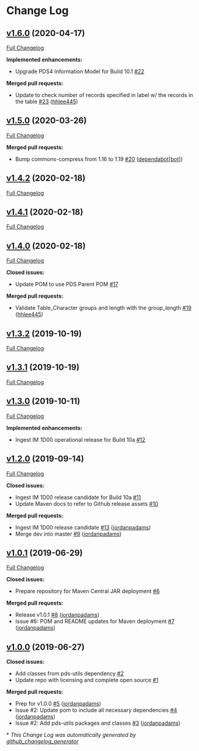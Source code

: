 # Change Log

## [v1.6.0](https://github.com/NASA-PDS/pds4-jparser/tree/v1.6.0) (2020-04-17)
[Full Changelog](https://github.com/NASA-PDS/pds4-jparser/compare/v1.5.0...v1.6.0)

**Implemented enhancements:**

- Upgrade PDS4 Information Model for Build 10.1 [\#22](https://github.com/NASA-PDS/pds4-jparser/issues/22)

**Merged pull requests:**

- Update to check number of records specified in label w/ the records in the table [\#23](https://github.com/NASA-PDS/pds4-jparser/pull/23) ([hhlee445](https://github.com/hhlee445))

## [v1.5.0](https://github.com/NASA-PDS/pds4-jparser/tree/v1.5.0) (2020-03-26)
[Full Changelog](https://github.com/NASA-PDS/pds4-jparser/compare/v1.4.2...v1.5.0)

**Merged pull requests:**

- Bump commons-compress from 1.16 to 1.19 [\#20](https://github.com/NASA-PDS/pds4-jparser/pull/20) ([dependabot[bot]](https://github.com/apps/dependabot))

## [v1.4.2](https://github.com/NASA-PDS/pds4-jparser/tree/v1.4.2) (2020-02-18)
[Full Changelog](https://github.com/NASA-PDS/pds4-jparser/compare/v1.4.1...v1.4.2)

## [v1.4.1](https://github.com/NASA-PDS/pds4-jparser/tree/v1.4.1) (2020-02-18)
[Full Changelog](https://github.com/NASA-PDS/pds4-jparser/compare/v1.4.0...v1.4.1)

## [v1.4.0](https://github.com/NASA-PDS/pds4-jparser/tree/v1.4.0) (2020-02-18)
[Full Changelog](https://github.com/NASA-PDS/pds4-jparser/compare/v1.3.2...v1.4.0)

**Closed issues:**

- Update POM to use PDS Parent POM [\#17](https://github.com/NASA-PDS/pds4-jparser/issues/17)

**Merged pull requests:**

- Validate Table\_Character groups and length with the group\_length [\#19](https://github.com/NASA-PDS/pds4-jparser/pull/19) ([hhlee445](https://github.com/hhlee445))

## [v1.3.2](https://github.com/NASA-PDS/pds4-jparser/tree/v1.3.2) (2019-10-19)
[Full Changelog](https://github.com/NASA-PDS/pds4-jparser/compare/v1.3.1...v1.3.2)

## [v1.3.1](https://github.com/NASA-PDS/pds4-jparser/tree/v1.3.1) (2019-10-19)
[Full Changelog](https://github.com/NASA-PDS/pds4-jparser/compare/v1.3.0...v1.3.1)

## [v1.3.0](https://github.com/NASA-PDS/pds4-jparser/tree/v1.3.0) (2019-10-11)
[Full Changelog](https://github.com/NASA-PDS/pds4-jparser/compare/v1.2.0...v1.3.0)

**Implemented enhancements:**

- Ingest IM 1D00 operational release for Build 10a [\#12](https://github.com/NASA-PDS/pds4-jparser/issues/12)

## [v1.2.0](https://github.com/NASA-PDS/pds4-jparser/tree/v1.2.0) (2019-09-14)
[Full Changelog](https://github.com/NASA-PDS/pds4-jparser/compare/v1.0.1...v1.2.0)

**Closed issues:**

- Ingest IM 1D00 release candidate for Build 10a [\#11](https://github.com/NASA-PDS/pds4-jparser/issues/11)
- Update Maven docs to refer to Github release assets [\#10](https://github.com/NASA-PDS/pds4-jparser/issues/10)

**Merged pull requests:**

- Ingest IM 1D00 release candidate [\#13](https://github.com/NASA-PDS/pds4-jparser/pull/13) ([jordanpadams](https://github.com/jordanpadams))
- Merge dev into master [\#9](https://github.com/NASA-PDS/pds4-jparser/pull/9) ([jordanpadams](https://github.com/jordanpadams))

## [v1.0.1](https://github.com/NASA-PDS/pds4-jparser/tree/v1.0.1) (2019-06-29)
[Full Changelog](https://github.com/NASA-PDS/pds4-jparser/compare/v1.0.0...v1.0.1)

**Closed issues:**

- Prepare repository for Maven Central JAR deployment [\#6](https://github.com/NASA-PDS/pds4-jparser/issues/6)

**Merged pull requests:**

- Release v1.0.1 [\#8](https://github.com/NASA-PDS/pds4-jparser/pull/8) ([jordanpadams](https://github.com/jordanpadams))
- Issue \#6: POM and README updates for Maven deployment [\#7](https://github.com/NASA-PDS/pds4-jparser/pull/7) ([jordanpadams](https://github.com/jordanpadams))

## [v1.0.0](https://github.com/NASA-PDS/pds4-jparser/tree/v1.0.0) (2019-06-27)
**Closed issues:**

- Add classes from pds-utils dependency [\#2](https://github.com/NASA-PDS/pds4-jparser/issues/2)
- Update repo with licensing and complete open source [\#1](https://github.com/NASA-PDS/pds4-jparser/issues/1)

**Merged pull requests:**

- Prep for v1.0.0 [\#5](https://github.com/NASA-PDS/pds4-jparser/pull/5) ([jordanpadams](https://github.com/jordanpadams))
- Issue \#2: Update pom to include all necessary dependencies [\#4](https://github.com/NASA-PDS/pds4-jparser/pull/4) ([jordanpadams](https://github.com/jordanpadams))
- Issue \#2: Add pds-utils packages and classes [\#3](https://github.com/NASA-PDS/pds4-jparser/pull/3) ([jordanpadams](https://github.com/jordanpadams))



\* *This Change Log was automatically generated by [github_changelog_generator](https://github.com/skywinder/Github-Changelog-Generator)*